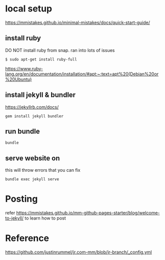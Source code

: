 # local setup 
https://mmistakes.github.io/minimal-mistakes/docs/quick-start-guide/
## install ruby
DO NOT  install ruby from snap. ran into lots of issues
```
$ sudo apt-get install ruby-full
```
https://www.ruby-lang.org/en/documentation/installation/#apt:~:text=apt%20(Debian%20or%20Ubuntu)

## install jekyll & bundler
https://jekyllrb.com/docs/

```
gem install jekyll bundler
```
## run bundle
```
bundle
```
## serve website on 
this will throw errors that you can fix
```
bundle exec jekyll serve
```

# Posting 
refer https://mmistakes.github.io/mm-github-pages-starter/blog/welcome-to-jekyll/ to learn how to post
# Reference
https://github.com/justinrummel/jr.com-mm/blob/jr-branch/_config.yml
